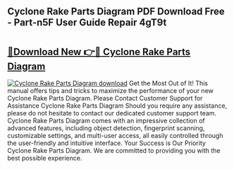 ## Cyclone Rake Parts Diagram PDF Download Free - Part-n5F User Guide Repair 4gT9t

# <h2><a href="http://dflv35.blite.top/?on=Cyclone+Rake+Parts+Diagram">🔗Download New 👉🔴 Cyclone Rake Parts Diagram</a></h2>

[![Cyclone Rake Parts Diagram download](https://i.imgur.com/lujVjoI.png)](http://dflv35.blite.top/?on=Cyclone+Rake+Parts+Diagram)
Get the Most Out of It! This manual offers tips and tricks to maximize the performance of your new Cyclone Rake Parts Diagram. Please Contact Customer Support for Assistance Cyclone Rake Parts Diagram Should you require any assistance, please do not hesitate to contact our dedicated customer support team. Cyclone Rake Parts Diagram comes with an impressive collection of advanced features, including object detection, fingerprint scanning, customizable settings, and multi-user access, all easily controlled through the user-friendly and intuitive interface. Your Success is Our Priority Cyclone Rake Parts Diagram. We are committed to providing you with the best possible experience.
